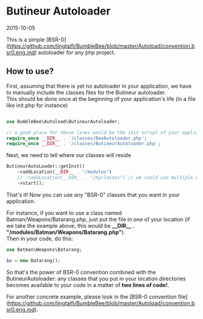 Butineur Autoloader
=========================
2015-10-05



This is a simple [BSR-0] (https://github.com/lingtalfi/BumbleBee/blob/master/Autoload/convention.bsr0.eng.md)
autoloader for any php project.


How to use?
----------------


First, assuming that there is yet no autoloader in your application, 
we have to manually include the classes files for the Butineur autoloader.<br>
This should be done once at the beginning of your application's life (in a file like init.php for instance)


```php

use BumbleBee\Autoload\ButineurAutoloader;

// a good place for those lines would be the init script of your application
require_once __DIR__ . '/classes/BeeAutoloader.php';
require_once __DIR__ . '/classes/ButineurAutoloader.php';
```


Next, we need to tell where our classes will reside


```php
ButineurAutoLoader::getInst()
    ->addLocation(__DIR__ . "/modules")
    // ->addLocation(__DIR__ . "/myclasses") // we could use multiple directories if needed 
    ->start();
```

That's it!
Now you can use any "BSR-0" classes that you want in your application.

For instance, if you want to use a class named Batman/Weapons/Batarang.php,
just put the file in one of your location (if we take the example above, this would be **\_\_DIR\_\_ . "/modules/Batman/Weapons/Batarang.php"**).<br>
Then in your code, do this:


```php
use Batman\Weapons\Batarang;

$o = new Batarang(); 
```

So that's the power of BSR-0 convention combined with the ButineurAutoloader: any classes that you put in your location directories becomes available to your code
in a matter of **two lines of code!**.



For another concrete example, please look in the [BSR-0 convention file] (https://github.com/lingtalfi/BumbleBee/blob/master/Autoload/convention.bsr0.eng.md).
